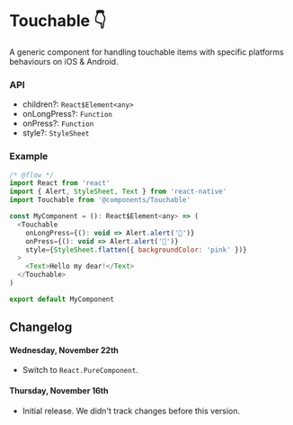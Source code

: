 # Touchable 👇

A generic component for handling touchable items with specific platforms behaviours on iOS & Android.

### API

* children?: `React$Element<any>`
* onLongPress?: `Function`
* onPress?: `Function`
* style?: `StyleSheet`

### Example

```js
/* @flow */
import React from 'react'
import { Alert, StyleSheet, Text } from 'react-native'
import Touchable from '@components/Touchable'

const MyComponent = (): React$Element<any> => (
  <Touchable
    onLongPress={(): void => Alert.alert('👋')}
    onPress={(): void => Alert.alert('🤝')}
    style={StyleSheet.flatten({ backgroundColor: 'pink' })}
  >
    <Text>Hello my dear!</Text>
  </Touchable>
)

export default MyComponent
```

## Changelog
#### Wednesday, November 22th
- Switch to `React.PureComponent`.

#### Thursday, November 16th
- Initial release. We didn't track changes before this version.

